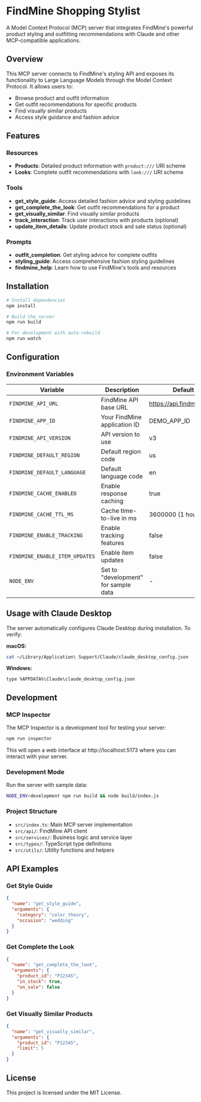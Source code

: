 # FindMine Shopping Stylist

A Model Context Protocol (MCP) server that integrates FindMine's powerful product styling and outfitting recommendations with Claude and other MCP-compatible applications.

## Overview

This MCP server connects to FindMine's styling API and exposes its functionality to Large Language Models through the Model Context Protocol. It allows users to:

- Browse product and outfit information
- Get outfit recommendations for specific products
- Find visually similar products
- Access style guidance and fashion advice

## Features

### Resources
- **Products**: Detailed product information with `product:///` URI scheme
- **Looks**: Complete outfit recommendations with `look:///` URI scheme

### Tools
- **get_style_guide**: Access detailed fashion advice and styling guidelines
- **get_complete_the_look**: Get outfit recommendations for a product
- **get_visually_similar**: Find visually similar products
- **track_interaction**: Track user interactions with products (optional)
- **update_item_details**: Update product stock and sale status (optional)

### Prompts
- **outfit_completion**: Get styling advice for complete outfits
- **styling_guide**: Access comprehensive fashion styling guidelines
- **findmine_help**: Learn how to use FindMine's tools and resources

## Installation

```bash
# Install dependencies
npm install

# Build the server
npm run build

# For development with auto-rebuild
npm run watch
```

## Configuration

### Environment Variables

| Variable | Description | Default |
|----------|-------------|---------|
| `FINDMINE_API_URL` | FindMine API base URL | https://api.findmine.com |
| `FINDMINE_APP_ID` | Your FindMine application ID | DEMO_APP_ID |
| `FINDMINE_API_VERSION` | API version to use | v3 |
| `FINDMINE_DEFAULT_REGION` | Default region code | us |
| `FINDMINE_DEFAULT_LANGUAGE` | Default language code | en |
| `FINDMINE_CACHE_ENABLED` | Enable response caching | true |
| `FINDMINE_CACHE_TTL_MS` | Cache time-to-live in ms | 3600000 (1 hour) |
| `FINDMINE_ENABLE_TRACKING` | Enable tracking features | false |
| `FINDMINE_ENABLE_ITEM_UPDATES` | Enable item updates | false |
| `NODE_ENV` | Set to "development" for sample data | - |

## Usage with Claude Desktop

The server automatically configures Claude Desktop during installation. To verify:

**macOS:**
```bash
cat ~/Library/Application\ Support/Claude/claude_desktop_config.json
```

**Windows:**
```
type %APPDATA%\Claude\claude_desktop_config.json
```

## Development

### MCP Inspector

The MCP Inspector is a development tool for testing your server:

```bash
npm run inspector
```

This will open a web interface at http://localhost:5173 where you can interact with your server.

### Development Mode

Run the server with sample data:

```bash
NODE_ENV=development npm run build && node build/index.js
```

### Project Structure

- `src/index.ts`: Main MCP server implementation
- `src/api/`: FindMine API client
- `src/services/`: Business logic and service layer
- `src/types/`: TypeScript type definitions
- `src/utils/`: Utility functions and helpers

## API Examples

### Get Style Guide

```json
{
  "name": "get_style_guide",
  "arguments": {
    "category": "color_theory",
    "occasion": "wedding"
  }
}
```

### Get Complete the Look

```json
{
  "name": "get_complete_the_look",
  "arguments": {
    "product_id": "P12345",
    "in_stock": true,
    "on_sale": false
  }
}
```

### Get Visually Similar Products

```json
{
  "name": "get_visually_similar",
  "arguments": {
    "product_id": "P12345",
    "limit": 5
  }
}
```

## License

This project is licensed under the MIT License.
